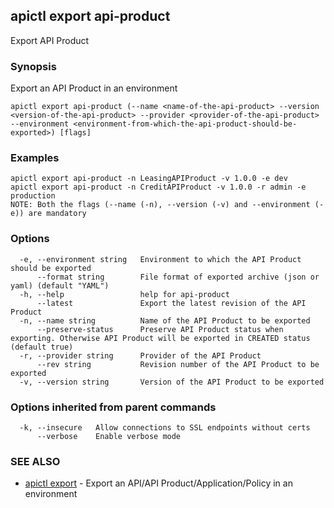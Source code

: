 ## apictl export api-product

Export API Product

### Synopsis

Export an API Product in an environment

```
apictl export api-product (--name <name-of-the-api-product> --version <version-of-the-api-product> --provider <provider-of-the-api-product> --environment <environment-from-which-the-api-product-should-be-exported>) [flags]
```

### Examples

```
apictl export api-product -n LeasingAPIProduct -v 1.0.0 -e dev
apictl export api-product -n CreditAPIProduct -v 1.0.0 -r admin -e production
NOTE: Both the flags (--name (-n), --version (-v) and --environment (-e)) are mandatory
```

### Options

```
  -e, --environment string   Environment to which the API Product should be exported
      --format string        File format of exported archive (json or yaml) (default "YAML")
  -h, --help                 help for api-product
      --latest               Export the latest revision of the API Product
  -n, --name string          Name of the API Product to be exported
      --preserve-status      Preserve API Product status when exporting. Otherwise API Product will be exported in CREATED status (default true)
  -r, --provider string      Provider of the API Product
      --rev string           Revision number of the API Product to be exported
  -v, --version string       Version of the API Product to be exported
```

### Options inherited from parent commands

```
  -k, --insecure   Allow connections to SSL endpoints without certs
      --verbose    Enable verbose mode
```

### SEE ALSO

* [apictl export](apictl_export.md)	 - Export an API/API Product/Application/Policy in an environment

